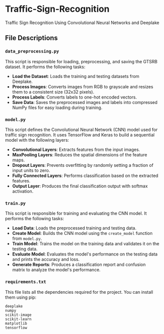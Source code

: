 # Traffic-Sign-Recognition
Traffic Sign Recognition Using Convolutional Neural Networks and Deeplake
## File Descriptions

### `data_preprocessing.py`

This script is responsible for loading, preprocessing, and saving the GTSRB dataset. It performs the following tasks:

- **Load the Dataset**: Loads the training and testing datasets from Deeplake.
- **Process Images**: Converts images from RGB to grayscale and resizes them to a consistent size (32x32 pixels).
- **Process Labels**: Converts labels to one-hot encoded vectors.
- **Save Data**: Saves the preprocessed images and labels into compressed NumPy files for easy loading during training.

### `model.py`

This script defines the Convolutional Neural Network (CNN) model used for traffic sign recognition. It uses TensorFlow and Keras to build a sequential model with the following layers:

- **Convolutional Layers**: Extracts features from the input images.
- **MaxPooling Layers**: Reduces the spatial dimensions of the feature maps.
- **Dropout Layers**: Prevents overfitting by randomly setting a fraction of input units to zero.
- **Fully Connected Layers**: Performs classification based on the extracted features.
- **Output Layer**: Produces the final classification output with softmax activation.

### `train.py`

This script is responsible for training and evaluating the CNN model. It performs the following tasks:

- **Load Data**: Loads the preprocessed training and testing data.
- **Create Model**: Builds the CNN model using the `create_model` function from `model.py`.
- **Train Model**: Trains the model on the training data and validates it on the testing data.
- **Evaluate Model**: Evaluates the model's performance on the testing data and prints the accuracy and loss.
- **Generate Reports**: Produces a classification report and confusion matrix to analyze the model's performance.

### `requirements.txt`

This file lists all the dependencies required for the project. You can install them using pip:

```text
deeplake
numpy
scikit-image
scikit-learn
matplotlib
tensorflow
